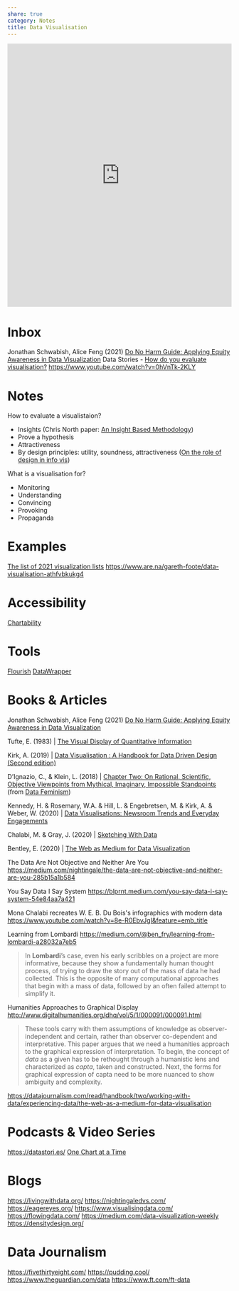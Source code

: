 ```yaml
---
share: true
category: Notes
title: Data Visualisation
---
```




<iframe style="border:none;" width="100%" height="590" src="https://www.are.na/gareth-foote/data-visualisation-resources/embed" title="Gareth Foote’s Are.na channel “Data Visualisation Resources”"></iframe>


# Inbox
Jonathan Schwabish, Alice Feng (2021) [Do No Harm Guide: Applying Equity Awareness in Data Visualization](https://www.urban.org/research/publication/do-no-harm-guide-applying-equity-awareness-data-visualization)
Data Stories - [How do you evaluate visualisation?](http://datastori.es/episode-3-vis-evaluation/#t=6:24.054)
https://www.youtube.com/watch?v=0hVnTk-2KLY

# Notes

How to evaluate a visualistaion?
- Insights (Chris North paper: [An Insight Based Methodology](http://infovis.cs.vt.edu/oldsite/papers/TVCG-insight.pdf))
- Prove a hypothesis
- Attractiveness
- By design principles: utility, soundness, attractiveness ([On the role of design in info vis](http://journals.sagepub.com/doi/abs/10.1177/1473871611415996?journalCode=ivia))

What is a visualisation for?
- Monitoring
- Understanding
- Convincing
- Provoking
- Propaganda


# Examples

[The list of 2021 visualization lists](https://www.maartenlambrechts.com/2021/12/29/the-list-of-2021-visualization-lists.html)
https://www.are.na/gareth-foote/data-visualisation-athfvbkukg4

# Accessibility
[Chartability](https://chartability.fizz.studio/)
# Tools

[Flourish](https://flourish.studio/) 
[DataWrapper](https://www.datawrapper.de/) 

# Books & Articles

Jonathan Schwabish, Alice Feng (2021) [Do No Harm Guide: Applying Equity Awareness in Data Visualization](https://www.urban.org/research/publication/do-no-harm-guide-applying-equity-awareness-data-visualization)

Tufte, E. (1983) | [The Visual Display of Quantitative Information](https://libsearch.arts.ac.uk/cgi-bin/koha/opac-detail.pl?biblionumber=90479&query_desc=kw%2Cwrdl%3A%20The%20Visual%20Display%20of%20Quantitative%20Information)

Kirk, A. (2019) | [Data Visualisation : A Handbook for Data Driven Design (Second edition)](https://libsearch.arts.ac.uk/cgi-bin/koha/opac-detail.pl?biblionumber=1385753&query_desc=kw%2Cwrdl%3A%20kirk%20visualisation)

D’Ignazio, C., & Klein, L. (2018) | [Chapter Two: On Rational, Scientific, Objective Viewpoints from Mythical, Imaginary, Impossible Standpoints](https://data-feminism.mitpress.mit.edu/pub/5evfe9yd/release/5) (from [Data Feminism](https://data-feminism.mitpress.mit.edu/))

Kennedy, H. & Rosemary, W.A. & Hill, L. & Engebretsen, M. & Kirk, A. & Weber, W. (2020) | [Data Visualisations: Newsroom Trends and Everyday Engagements](https://datajournalism.com/read/handbook/two/working-with-data/data-journalism-whats-feminism-got-to-do-with-it)

Chalabi, M. & Gray, J. (2020) | [Sketching With Data](https://datajournalism.com/read/handbook/two/working-with-data/experiencing-data/the-web-as-a-medium-for-data-visualisation)

Bentley, E. (2020) | [The Web as Medium for Data Visualization](https://datajournalism.com/read/handbook/two/working-with-data/experiencing-data/developments-in-the-field-of-news-graphics)

The Data Are Not Objective and Neither Are You
https://medium.com/nightingale/the-data-are-not-objective-and-neither-are-you-285b15a1b584

You Say Data I Say System
https://blprnt.medium.com/you-say-data-i-say-system-54e84aa7a421

Mona Chalabi recreates W. E. B. Du Bois's infographics with modern data
https://www.youtube.com/watch?v=8e-R0EbvJgI&feature=emb_title

Learning from Lombardi
https://medium.com/@ben_fry/learning-from-lombardi-a28032a7eb5
> In **Lombardi**’s case, even his early scribbles on a project are more informative, because they show a fundamentally human thought process, of trying to draw the story out of the mass of data he had collected. This is the opposite of many computational approaches that begin with a mass of data, followed by an often failed attempt to simplify it.

Humanities Approaches to Graphical Display
http://www.digitalhumanities.org/dhq/vol/5/1/000091/000091.html
> These tools carry with them assumptions of knowledge as observer-independent and certain, rather than observer co-dependent and interpretative. This paper argues that we need a humanities approach to the graphical expression of interpretation. To begin, the concept of _data_ as a given has to be rethought through a humanistic lens and characterized as _capta_, taken and constructed. Next, the forms for graphical expression of capta need to be more nuanced to show ambiguity and complexity.

https://datajournalism.com/read/handbook/two/working-with-data/experiencing-data/the-web-as-a-medium-for-data-visualisation

# Podcasts & Video Series
https://datastori.es/
[One Chart at a Time](https://www.youtube.com/watch?v=gFFj22kjlZk)

# Blogs
https://livingwithdata.org/
https://nightingaledvs.com/
https://eagereyes.org/
https://www.visualisingdata.com/
https://flowingdata.com/
https://medium.com/data-visualization-weekly
https://densitydesign.org/

# Data Journalism
https://fivethirtyeight.com/
https://pudding.cool/
https://www.theguardian.com/data
https://www.ft.com/ft-data


